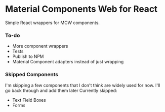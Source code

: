 # Material Components Web for React
Simple React wrappers for MCW components.

### To-do
- More component wrappers
- Tests
- Publish to NPM
- Material Component adapters instead of just wrapping

### Skipped Components
I'm skipping a few components that I don't think are widely used for now. I'll go back through and add them later
Currently skipped:
- Text Field Boxes
- Forms
